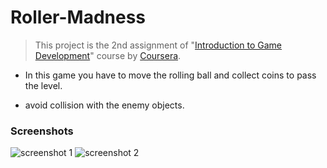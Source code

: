 # Roller-Madness
 
> This project is the 2nd assignment of "[Introduction to Game Development](coursera.org/learn/game-development/)" course by [Coursera](https://www.coursera.org/).

- In this game you have to move the rolling ball and collect coins to pass the level.

- avoid collision with the enemy objects.

### Screenshots

![screenshot 1](./screenshots/1.jpg)
![screenshot 2](./screenshots/2.jpg)

